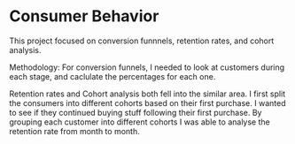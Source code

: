 # Consumer Behavior

This project focused on conversion funnnels, retention rates, and cohort analysis.

Methodology:
For conversion funnels, I needed to look at customers during each stage, and caclulate the percentages for each one.

Retention rates and Cohort analysis both fell into the similar area. I first split the consumers into different cohorts based on their first purchase. I wanted to see if they continued buying stuff following their first purchase.
By grouping each customer into different cohorts I was able to analyse the retention rate from month to month.

